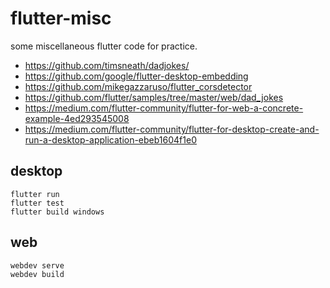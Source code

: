 # flutter-misc

some miscellaneous flutter code for practice.

- https://github.com/timsneath/dadjokes/
- https://github.com/google/flutter-desktop-embedding
- https://github.com/mikegazzaruso/flutter_corsdetector
- https://github.com/flutter/samples/tree/master/web/dad_jokes
- https://medium.com/flutter-community/flutter-for-web-a-concrete-example-4ed293545008
- https://medium.com/flutter-community/flutter-for-desktop-create-and-run-a-desktop-application-ebeb1604f1e0

## desktop
```
flutter run
flutter test
flutter build windows
```

## web

```
webdev serve
webdev build
```